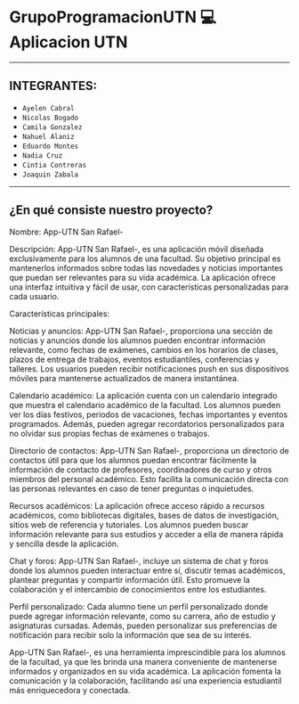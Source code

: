# GrupoProgramacionUTN :computer: Aplicacion UTN

***
## INTEGRANTES:  
  - `Ayelen Cabral`
  - `Nicolas Bogado`
  - `Camila Gonzalez`
  - `Nahuel Alaniz`
  - `Eduardo Montes`
  - `Nadia Cruz`
  - `Cintia Contreras`
  - `Joaquin Zabala`
***

<h2>¿En qué consiste nuestro proyecto?</h2>

Nombre: App-UTN San Rafael-

Descripción:
App-UTN San Rafael-, es una aplicación móvil diseñada exclusivamente para los alumnos de una facultad. Su objetivo principal es mantenerlos informados sobre todas las novedades y noticias importantes que puedan ser relevantes para su vida académica. La aplicación ofrece una interfaz intuitiva y fácil de usar, con características personalizadas para cada usuario.

Características principales:

Noticias y anuncios: App-UTN San Rafael-, proporciona una sección de noticias y anuncios donde los alumnos pueden encontrar información relevante, como fechas de exámenes, cambios en los horarios de clases, plazos de entrega de trabajos, eventos estudiantiles, conferencias y talleres. Los usuarios pueden recibir notificaciones push en sus dispositivos móviles para mantenerse actualizados de manera instantánea.

Calendario académico: La aplicación cuenta con un calendario integrado que muestra el calendario académico de la facultad. Los alumnos pueden ver los días festivos, períodos de vacaciones, fechas importantes y eventos programados. Además, pueden agregar recordatorios personalizados para no olvidar sus propias fechas de exámenes o trabajos.

Directorio de contactos: App-UTN San Rafael-, proporciona un directorio de contactos útil para que los alumnos puedan encontrar fácilmente la información de contacto de profesores, coordinadores de curso y otros miembros del personal académico. Esto facilita la comunicación directa con las personas relevantes en caso de tener preguntas o inquietudes.

Recursos académicos: La aplicación ofrece acceso rápido a recursos académicos, como bibliotecas digitales, bases de datos de investigación, sitios web de referencia y tutoriales. Los alumnos pueden buscar información relevante para sus estudios y acceder a ella de manera rápida y sencilla desde la aplicación.

Chat y foros: App-UTN San Rafael-, incluye un sistema de chat y foros donde los alumnos pueden interactuar entre sí, discutir temas académicos, plantear preguntas y compartir información útil. Esto promueve la colaboración y el intercambio de conocimientos entre los estudiantes.

Perfil personalizado: Cada alumno tiene un perfil personalizado donde puede agregar información relevante, como su carrera, año de estudio y asignaturas cursadas. Además, pueden personalizar sus preferencias de notificación para recibir solo la información que sea de su interés.

App-UTN San Rafael-, es una herramienta imprescindible para los alumnos de la facultad, ya que les brinda una manera conveniente de mantenerse informados y organizados en su vida académica. La aplicación fomenta la comunicación y la colaboración, facilitando así una experiencia estudiantil más enriquecedora y conectada.
